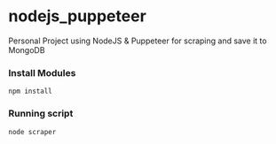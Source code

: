 # nodejs_puppeteer
Personal Project using NodeJS &amp; Puppeteer for scraping and save it to MongoDB

### Install Modules
```
npm install
```
### Running script
```
node scraper
```

